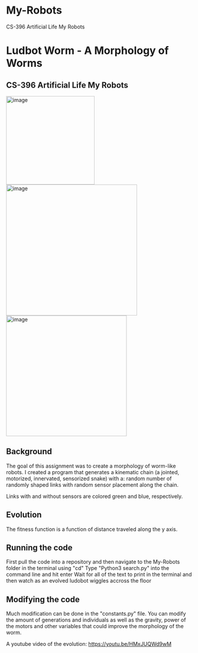 # My-Robots
CS-396 Artificial Life My Robots
# Ludbot Worm - A Morphology of Worms
## CS-396 Artificial Life My Robots
<img width="239" alt="image" src="https://user-images.githubusercontent.com/58791683/218891011-369a2779-cfdc-45ef-9457-337eb144eed6.png">
<img width="354" alt="image" src="https://user-images.githubusercontent.com/58791683/218891117-5d4db190-1c81-408a-8603-0a18fa99aa9b.png">
<img width="326" alt="image" src="https://user-images.githubusercontent.com/58791683/218891150-27448c67-4d70-4ebd-837b-441c6c56178f.png">

## Background
The goal of this assignment was to create a morphology of worm-like robots. I created a program that generates a kinematic chain (a jointed, motorized, innervated, sensorized snake) with a: random number of randomly shaped links with random sensor placement along the chain.

Links with and without sensors are colored green and blue, respectively.

## Evolution
The fitness function is a function of distance traveled along the y axis.

## Running the code
First pull the code into a repository and then navigate to the My-Robots folder in the terminal using "cd"
Type "Python3 search.py" into the command line and hit enter
Wait for all of the text to print in the terminal and then watch as an evolved ludobot wiggles accross the floor

## Modifying the code
Much modification can be done in the "constants.py" file. You can modify the amount of generations and individuals as well as the gravity, power of the motors and other variables that could improve the morphology of the worm. 

A youtube video of the evolution: https://youtu.be/HMxJUQWd9wM
